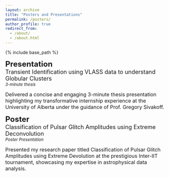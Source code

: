 ```yaml
---
layout: archive
title: "Posters and Presentations"
permalink: /posters/
author_profile: true
redirect_from: 
  - /about/
  - /about.html
---
```



{% include base_path %}

**<font size="5">Presentation</font>**  
<font size="4">Transient Identification using VLASS data to understand Globular Clusters</font>  
*<font size="2">3-minute thesis</font>*
<!----<div style="text-align: right;margin-top: -10px;"><span style="font-size: 12px;">University of Alberta, Canada</span></div>---->

<font size="3">Delivered a concise and engaging 3-minute thesis presentation highlighting my transformative internship experience at the
University of Alberta under the guidance of Prof. Gregory Sivakoff.</font>

**<font size="5">Poster</font>**  
<font size="4">Classification of Pulsar Glitch Amplitudes using Extreme Deconvolution</font>  
*<font size="2">Poster Presentation</font>*
<!----<div style="text-align: right;margin-top: -55px;"><span style="font-size: 12px;">University of Alberta, Canada</span></div>--->  

<font size="3">Presented my research paper titled Classification of Pulsar Glitch Amplitudes using Extreme Devolution at the prestigious
Inter-IIT tournament, showcasing my expertise in astrophysical data analysis.</font>


